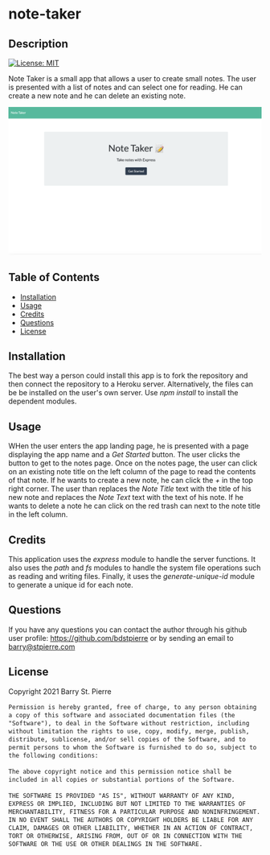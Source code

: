 # note-taker
## Description
[![License: MIT](https://img.shields.io/badge/License-MIT-yellow.svg)](https://opensource.org/licenses/MIT)

Note Taker is a small app that allows a user to create small notes.  The user is presented with a list of notes and can select one for reading.  He can create a new note and he can delete an existing note.

![Screenshot of the apllication or project](./assets/images/screenshot.png)
## Table of Contents
- [Installation](#installation)
- [Usage](#usage)
- [Credits](#credits)
- [Questions](#questions)
- [License](#license)

## Installation
The best way a person could install this app is to fork the repository and then connect the repository to a Heroku server.  Alternatively, the files can be be installed on the user's own server.  Use _npm install_ to install the dependent modules.
## Usage
WHen the user enters the app landing page, he is presented with a page displaying the app name and a _Get Started_ button.  The user clicks the button to get to the notes page.  Once on the notes page, the user can click on an existing note title on the left column of the page to read the contents of that note.  If he wants to create a new note, he can click the *+* in the top right corner.  The user than replaces the _Note Title_ text with the title of his new note and replaces the _Note Text_ text with the text of his note.  If he wants to delete a note he can click on the red trash can next to the note title in the left column.
## Credits
This application uses the *express* module to handle the server functions.  It also uses the *path* and *fs* modules to handle the system file operations such as reading and writing files.  Finally, it uses the *generate-unique-id* module to generate a unique id for each note.
## Questions
If you have any questions you can contact the author through his github user profile: https://github.com/bdstpierre
or by sending an email to barry@stpierre.com
## License
Copyright 2021 Barry St. Pierre

    Permission is hereby granted, free of charge, to any person obtaining a copy of this software and associated documentation files (the "Software"), to deal in the Software without restriction, including without limitation the rights to use, copy, modify, merge, publish, distribute, sublicense, and/or sell copies of the Software, and to permit persons to whom the Software is furnished to do so, subject to the following conditions:
    
    The above copyright notice and this permission notice shall be included in all copies or substantial portions of the Software.
    
    THE SOFTWARE IS PROVIDED "AS IS", WITHOUT WARRANTY OF ANY KIND, EXPRESS OR IMPLIED, INCLUDING BUT NOT LIMITED TO THE WARRANTIES OF MERCHANTABILITY, FITNESS FOR A PARTICULAR PURPOSE AND NONINFRINGEMENT. IN NO EVENT SHALL THE AUTHORS OR COPYRIGHT HOLDERS BE LIABLE FOR ANY CLAIM, DAMAGES OR OTHER LIABILITY, WHETHER IN AN ACTION OF CONTRACT, TORT OR OTHERWISE, ARISING FROM, OUT OF OR IN CONNECTION WITH THE SOFTWARE OR THE USE OR OTHER DEALINGS IN THE SOFTWARE.
    
  